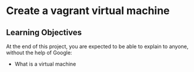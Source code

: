 # Create a vagrant virtual machine

## Learning Objectives

At the end of this project, you are expected to be able to explain to anyone, without the help of Google:

* What is a virtual machine
